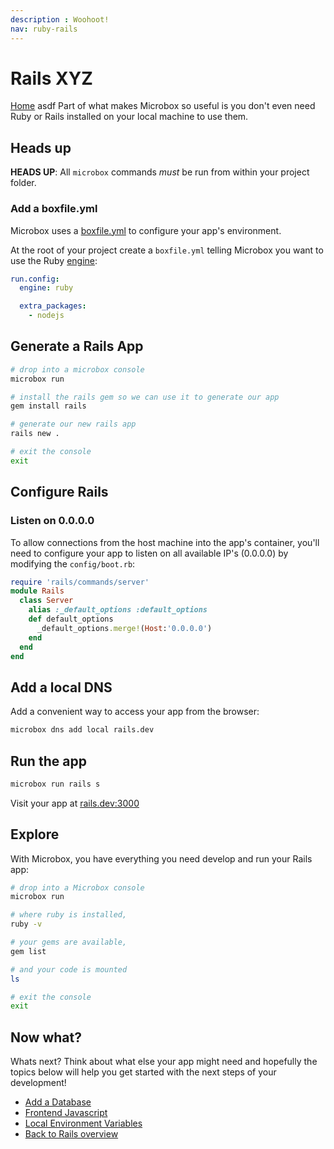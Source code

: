 ```yaml
---
description : Woohoot!
nav: ruby-rails
---
```


# Rails XYZ

[Home](/) asdf
Part of what makes Microbox so useful is you don't even need Ruby or Rails installed on your local machine to use them.


## Heads up

**HEADS UP**: All `microbox` commands *must* be run from within your project folder.

### Add a boxfile.yml
Microbox uses a <a href="https://docs.microbox.cloud/boxfile/" target="\_blank">boxfile.yml</a> to configure your app's environment.

At the root of your project create a `boxfile.yml` telling Microbox you want to use the Ruby <a href="https://docs.microbox.cloud/engines/" target="\_blank">engine</a>:

```yaml
run.config:
  engine: ruby

  extra_packages:
    - nodejs
```

## Generate a Rails App

```bash
# drop into a microbox console
microbox run

# install the rails gem so we can use it to generate our app
gem install rails

# generate our new rails app
rails new .

# exit the console
exit
```

## Configure Rails

### Listen on 0.0.0.0
To allow connections from the host machine into the app's container, you'll need to configure your app to listen on all available IP's (0.0.0.0) by modifying the `config/boot.rb`:

```ruby
require 'rails/commands/server'
module Rails
  class Server
    alias :_default_options :default_options
    def default_options
      _default_options.merge!(Host:'0.0.0.0')
    end
  end
end
```

## Add a local DNS
Add a convenient way to access your app from the browser:

```bash
microbox dns add local rails.dev
```

## Run the app

```bash
microbox run rails s
```

Visit your app at <a href="http://rails.dev:3000" target="\_blank">rails.dev:3000</a>

## Explore
With Microbox, you have everything you need develop and run your Rails app:

```bash
# drop into a Microbox console
microbox run

# where ruby is installed,
ruby -v

# your gems are available,
gem list

# and your code is mounted
ls

# exit the console
exit
```

## Now what?
Whats next? Think about what else your app might need and hopefully the topics below will help you get started with the next steps of your development!

* [Add a Database](/ruby/rails/add-a-database)
* [Frontend Javascript](/ruby/rails/frontend-javascript)
* [Local Environment Variables](/ruby/rails/local-evars)
* [Back to Rails overview](/ruby/rails)

